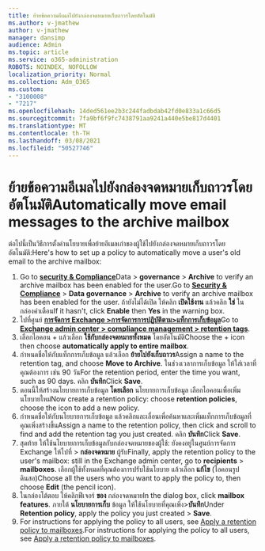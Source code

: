 ```yaml
---
title: ย้ายข้อความอีเมลไปยังกล่องจดหมายเก็บถาวรโดยอัตโนมัติ
ms.author: v-jmathew
author: v-jmathew
manager: dansimp
audience: Admin
ms.topic: article
ms.service: o365-administration
ROBOTS: NOINDEX, NOFOLLOW
localization_priority: Normal
ms.collection: Adm_O365
ms.custom:
- "3100008"
- "7217"
ms.openlocfilehash: 14ded561ee2b3c244fadbdab42fd0e833a1c66d5
ms.sourcegitcommit: 7fa9bf6f9fc7438791aa9241a440e5be817d4401
ms.translationtype: MT
ms.contentlocale: th-TH
ms.lasthandoff: 03/08/2021
ms.locfileid: "50527746"
---
```

# <a name="automatically-move-email-messages-to-the-archive-mailbox"></a><span data-ttu-id="ede60-102">ย้ายข้อความอีเมลไปยังกล่องจดหมายเก็บถาวรโดยอัตโนมัติ</span><span class="sxs-lookup"><span data-stu-id="ede60-102">Automatically move email messages to the archive mailbox</span></span>

<span data-ttu-id="ede60-103">ต่อไปนี้เป็นวิธีการตั้งค่านโยบายเพื่อย้ายอีเมลเก่าของผู้ใช้ไปยังกล่องจดหมายเก็บถาวรโดยอัตโนมัติ:</span><span class="sxs-lookup"><span data-stu-id="ede60-103">Here's how to set up a policy to automatically move a user's old email to the archive mailbox:</span></span>

1. <span data-ttu-id="ede60-104">Go to [**security & Compliance**](https://go.microsoft.com/fwlink/p/?linkid=2077143)Data  >  **governance**  >  **Archive** to verify an archive mailbox has been enabled for the user.</span><span class="sxs-lookup"><span data-stu-id="ede60-104">Go to [**Security & Compliance**](https://go.microsoft.com/fwlink/p/?linkid=2077143) > **Data governance** > **Archive** to verify an archive mailbox has been enabled for the user.</span></span> <span data-ttu-id="ede60-105">ถ้ายังไม่ได้เปิด ให้คลิก **เปิดใช้งาน** แล้วคลิก **ใช่** ในกล่องคําเตือน</span><span class="sxs-lookup"><span data-stu-id="ede60-105">If it hasn't, click **Enable** then **Yes** in the warning box.</span></span>
2. <span data-ttu-id="ede60-106">ไปที่ศูนย์ [**การจัดการ Exchange >การจัดการการปฏิบัติตาม>แท็กการเก็บข้อมูล**](https://go.microsoft.com/fwlink/?linkid=2059104)</span><span class="sxs-lookup"><span data-stu-id="ede60-106">Go to [**Exchange admin center > compliance management > retention tags**](https://go.microsoft.com/fwlink/?linkid=2059104).</span></span>
3. <span data-ttu-id="ede60-107">เลือกไอคอน + แล้วเลือก **ใช้กับกล่องจดหมายทั้งหมด** โดยอัตโนมัติ</span><span class="sxs-lookup"><span data-stu-id="ede60-107">Choose the + icon then choose **automatically apply to entire mailbox**.</span></span>
4. <span data-ttu-id="ede60-108">กําหนดชื่อให้กับแท็กการเก็บข้อมูล แล้วเลือก **ย้ายไปยังเก็บถาวร**</span><span class="sxs-lookup"><span data-stu-id="ede60-108">Assign a name to the retention tag, and choose **Move to Archive**.</span></span> <span data-ttu-id="ede60-109">ในช่วงเวลาการเก็บข้อมูล ให้ใส่เวลาที่คุณต้องการ เช่น 90 วัน</span><span class="sxs-lookup"><span data-stu-id="ede60-109">For the retention period, enter the time you want, such as 90 days.</span></span> <span data-ttu-id="ede60-110">คลิก **บันทึก**</span><span class="sxs-lookup"><span data-stu-id="ede60-110">Click **Save**.</span></span>
5. <span data-ttu-id="ede60-111">ตอนนี้ให้สร้างนโยบายการเก็บข้อมูล **โดยเลือก** นโยบายการเก็บข้อมูล เลือกไอคอนเพื่อเพิ่มนโยบายใหม่</span><span class="sxs-lookup"><span data-stu-id="ede60-111">Now create a retention policy: choose **retention policies**, choose the icon to add a new policy.</span></span>
6. <span data-ttu-id="ede60-112">กําหนดชื่อให้กับนโยบายการเก็บข้อมูล แล้วคลิกและเลื่อนเพื่อค้นหาและเพิ่มแท็กการเก็บข้อมูลที่คุณเพิ่งสร้างขึ้น</span><span class="sxs-lookup"><span data-stu-id="ede60-112">Assign a name to the retention policy, then click and scroll to find and add the retention tag you just created.</span></span> <span data-ttu-id="ede60-113">คลิก **บันทึก**</span><span class="sxs-lookup"><span data-stu-id="ede60-113">Click **Save**.</span></span>
7. <span data-ttu-id="ede60-114">สุดท้าย ให้ใช้นโยบายการเก็บข้อมูลกับกล่องจดหมายของผู้ใช้: ยังคงอยู่ในศูนย์การจัดการ Exchange ให้ไปที่  >  **กล่องจดหมาย** ผู้รับ</span><span class="sxs-lookup"><span data-stu-id="ede60-114">Finally, apply the retention policy to the user's mailbox: still in the Exchange admin center, go to **recipients** > **mailboxes**.</span></span> <span data-ttu-id="ede60-115">เลือกผู้ใช้ทั้งหมดที่คุณต้องการปรับใช้นโยบาย แล้วเลือก **แก้ไข** (ไอคอนรูปดินสอ)</span><span class="sxs-lookup"><span data-stu-id="ede60-115">Choose all the users who you want to apply the policy to, then choose **Edit** (the pencil icon).</span></span>
8. <span data-ttu-id="ede60-116">ในกล่องโต้ตอบ ให้คลิกฟีเจอร์ **ของ** กล่องจดหมาย</span><span class="sxs-lookup"><span data-stu-id="ede60-116">In the dialog box, click **mailbox features**.</span></span> <span data-ttu-id="ede60-117">ภายใต้ **นโยบายการเก็บ** ข้อมูล ให้ใช้นโยบายที่คุณเพิ่ง>**บันทึก**</span><span class="sxs-lookup"><span data-stu-id="ede60-117">Under **Retention policy**, apply the policy you just created > **Save**.</span></span>
9. <span data-ttu-id="ede60-118">For instructions for applying the policy to all users, see [Apply a retention policy to mailboxes](https://docs.microsoft.com/exchange/security-and-compliance/messaging-records-management/apply-retention-policy).</span><span class="sxs-lookup"><span data-stu-id="ede60-118">For instructions for applying the policy to all users, see [Apply a retention policy to mailboxes](https://docs.microsoft.com/exchange/security-and-compliance/messaging-records-management/apply-retention-policy).</span></span>
